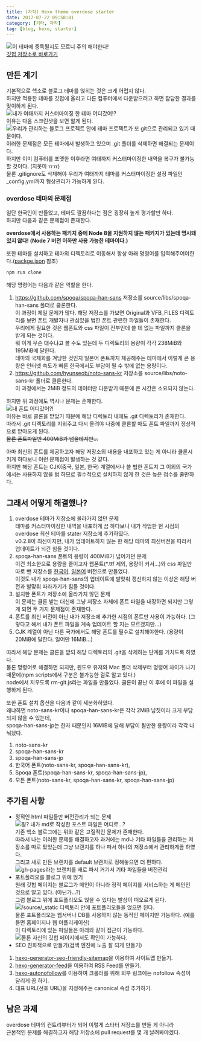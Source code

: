 ```yaml
---
title: (자작) Hexo theme overdose starter
date: 2017-07-22 09:58:01
category: [기타, 자작]
tag: [blog, hexo, starter]
---
```

![이 테마에 중독될지도 모르니 주의 해야한다!](thumb.png)  
[깃헙 저장소로 바로가기](https://github.com/perfectacle/hexo-theme-overdose-starter)

## 만든 계기
기본적으로 헥소로 블로그 테마를 얹히는 것은 크게 어렵지 않다.  
하지만 적용한 테마를 깃헙에 올리고 다른 컴퓨터에서 다운받으려고 하면 참담한 결과를 맞이하게 된다.  
![내가 여태까지 커스터마이징 한 테마 어디갔어!?](01.png)  
이유는 다음 스크린샷을 보면 알게 된다.  
![우리가 관리하는 블로그 프로젝트 안에 테마 프로젝트가 또 git으로 관리되고 있기 때문이다.](02.png)  
이러한 문제점은 모든 테마에서 발생하고 있으며 .git 폴더를 삭제하면 해결되는 문제이다.  
하지만 이미 컴퓨터를 포맷한 이후라면 여태까지 커스터마이징한 내역을 복구가 불가능할 것이다. (지못미 ㅠㅠ)  
물론 .gitignore도 삭제해야 우리가 여태까지 테마를 커스터마이징한 설정 파일인 _config.yml까지 형상관리가 가능하게 된다.  

### overdose 테마의 문제점
일단 한국인이 만들었고, 테마도 깔끔하다는 점은 굉장히 높게 평가할만 하다.  
하지만 다음과 같은 문제점이 존재한다.  

**overdose에서 사용하는 패키지 중에 Node 8을 지원하지 않는 패키지가 있는데 명시돼있지 않다! (Node 7 버전 이하만 사용 가능한 테마이다.)**

또한 테마를 설치하고 테마의 디렉토리로 이동해서 항상 아래 명령어를 입력해주어야한다.([packge.json](https://github.com/HyunSeob/hexo-theme-overdose/blob/master/package.json) 참조)  
```bash
npm run clone
```
해당 명령어는 다음과 같은 역할을 한다.  
1. https://github.com/spoqa/spoqa-han-sans 저장소를 source/libs/spoqa-han-sans 폴더로 클론한다.  
이 과정이 제일 문제가 많다. 해당 저장소를 가보면 Original과 VFB_FILES 디렉토리를 보면 폰트 개발자나 관심있을 법한 폰트 관련한 파일들이 존재한다.  
우리에게 필요한 것은 웹폰트와 css 파일이 전부인데 쓸 데 없는 파일까지 클론을 받게 되는 것이다.  
뭐 이게 무슨 대수냐고 볼 수도 있는데 두 디렉토리의 용량이 각각 238MiB와 195MiB에 달한다.  
테마의 국제화를 겨냥한 것인지 일본어 폰트까지 제공해주는 테마에서 이렇게 큰 용량은 인터넷 속도가 빠른 한국에서도 부담이 될 수 밖에 없는 용량이다.  
2. https://github.com/hyunseob/noto-sans-kr 저장소를 source/libs/noto-sans-kr 폴더로 클론한다.  
이 과정에서는 2MiB 정도의 데이터만 다운받기 때문에 큰 시간은 소요되지 않는다.  

하지만 위 과정에도 역시나 문제는 존재한다.  
![내 폰트 어디갔어?!](03.png)  
이유는 바로 클론을 받았기 때문에 해당 디렉토리 내에도 .git 디렉토리가 존재한다.  
따라서 .git 디렉토리를 지워주고 다시 올려야 나중에 클론할 때도 폰트 파일까지 정상적으로 받아오게 된다.  
~~물론 폰트파일만 400MiB가 넘을테지만...~~

아마 최신의 폰트를 제공하고자 해당 저장소의 내용을 내포하고 있는 게 아니라 클론시키게 하다보니 이런 문제점이 발생하는 것 같다.  
하지만 해당 폰트는 CJK(중국, 일본, 한국) 계열에서나 쓸 법한 폰트지 그 이외의 국가에서는 사용하지 않을 법 하므로 필수적으로 설치하지 않게 한 것은 높은 점수를 줄만하다.

## 그래서 어떻게 해결했나?  
1. overdose 테마가 저장소에 올라가지 않던 문제  
테마를 커스터마이징한 내역을 내포하게 끔 하다보니 내가 작업한 현 시점의 overdose 최신 테마를 stater 저장소에 추가하였다.  
v0.2.8이 최신이지만, 내가 업데이트하지 않는 한 해당 테마의 최신버전을 따라서 업데이트가 되긴 힘들 것이다.  
2. spoqa-han-sans 폰트의 용량이 400MiB가 넘어가던 문제  
이건 최소한으로 용량을 줄이고자 웹폰트(*.ttf 제외, 용량이 커서...)와 css 파일만 따로 뺀 저장소를 [한국어](https://github.com/perfectacle/spoqa-han-sans-kr), [일본어](https://github.com/perfectacle/spoqa-han-sans-jp) 버전으로 만들었다.  
이것도 내가 spoqa-han-sans의 업데이트에 발맞춰 갱신하지 않는 이상은 해당 버전과 발맞춰 따라가기가 힘들 것이다.  
3. 설치한 폰트가 저장소에 올라가지 않던 문제  
이 문제는 클론 받는 대신에 그냥 저장소 자체에 폰트 파일을 내장하면 되지만 그렇게 되면 두 가지 문제점이 존재한다.  
  1. 폰트를 최신 버전이 아닌 내가 저장소에 추가한 시점의 폰트만 사용이 가능하다. (그렇다고 해서 내가 폰트 파일을 계속 업데이트 할 지는 모르겠지만...)  
  2. CJK 계열이 아닌 다른 국가에서도 해당 폰트를 필수로 설치해야한다. (용량이 20MiB에 달한다. 일어만 16MiB...)

따라서 해당 문제는 클론을 받되 해당 디렉토리의 .git을 삭제하는 단계를 거치도록 하였다.  
물론 명령어로 해결하면 되지만, 윈도우 유저와 Mac 폴더 삭제부터 명령어 차이가 나기 때문에(npm scripts에서 구분은 불가능한 걸로 알고 있다.)  
node에서 지우도록 rm-git.js라는 파일을 만들었다. 클론이 끝난 이 후에 이 파일을 실행하게 된다.  

또한 폰트 설치 옵션을 다음과 같이 세분화하였다.  
왜냐하면 noto-sans-kr이나 spoqa-han-sans-kr은 각각 2MiB 남짓이라 크게 부담되지 않을 수 있는데,  
spoqa-han-sans-jp는 한자 때문인지 16MiB에 달해 부담이 될만한 용량이라 각각 나눠놨다.  
1. noto-sans-kr
2. spoqa-han-sans-kr
3. spoqa-han-sans-jp
4. 한국어 폰트(noto-sans-kr, spoqa-han-sans-kr),
5. Spoqa 폰트(spoqa-han-sans-kr, spoqa-han-sans-jp),
6. 모든 폰트(noto-sans-kr, spoqa-han-sans-kr, spoqa-han-sans-jp)

## 추가된 사항
* 정적인 html 파일들만 버전관리가 되는 문제  
![읭? 내가 md로 작성한 포스트 파일은 어디로...?](04.png)  
기존 헥소 블로그에는 위와 같은 고질적인 문제가 존재한다.  
따라서 나는 이러한 문제를 해결하고자 과거에는 md나 기타 파일들을 관리하는 저장소를 따로 팠었는데 그냥 브랜치를 하나 파서 하나의 저장소에서 관리하게끔 하였다.  
그리고 새로 만든 브랜치를 default 브랜치로 정해놓으면 더 편하다.    
![gh-pages라는 브랜치를 새로 파서 거기서 기타 파일들을 버전관리](05.png)  
* 포트폴리오를 블로그 위에 얹기  
원래 깃헙 페이지는 블로그가 메인이 아니라 정적 페이지를 서비스하는 게 메인인 것으로 알고 있다. (아닌가...?)  
그럼 블로그 위에 포트폴리오도 얹을 수 있다는 발상이 떠오르게 된다.  
![/source/_static 디렉토리 안에 포트폴리오들을 얹으면 된다.](06.png)  
물론 포트폴리오는 웹서버나 DB를 사용하지 않는 동적인 페이지만 가능하다. (예를 들면 홈페이지나 웹 어플리케이션)  
이 디렉토리에 있는 파일들은 아래와 같이 접근이 가능하다.  
![물론 자신의 깃헙 페이지에서도 확인이 가능하다.](07.png)  
* SEO 친화적으로 만들기(검색 엔진에 노출 잘 되게 만들기)  
1. [hexo-generator-seo-friendly-sitemap](https://github.com/ludoviclefevre/hexo-generator-seo-friendly-sitemap)을 이용하여 사이트맵 만들기.  
2. [hexo-generator-feed](https://github.com/hexojs/hexo-generator-feed)을 이용하여 RSS Feed를 만들기.  
3. [hexo-autonofollow](https://github.com/liuzc/hexo-autonofollow)를 이용하여 크롤러를 위해 외부 링크에는 nofollow 속성이 달리게 끔 하기.  
4. 대표 URL(선호 URL)을 지정해주는 canonical 속성 추가하기.

## 남은 과제
overdose 테마의 컨트리뷰터가 되어 이렇게 스타터 저장소를 만들 게 아니라  
근본적인 문제를 해결하고자 해당 저장소에 pull request를 몇 개 날려봐야겠다.  
